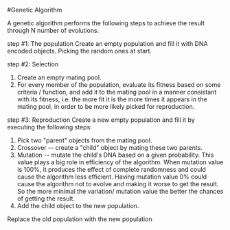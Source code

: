 #Genetic Algorithm

A genetic algorithm performs the following steps to achieve the result through N number of evolutions.

step #1: The population
Create an empty population and fill it with DNA encoded objects. Picking the random ones at start.

step #2: Selection
1. Create an empty mating pool.
2. For every member of the population, evaluate its fitness based on some criteria / function, and add it to the mating pool in a manner consistant with its fitness, i.e. the more fit it is the more times it appears in the mating pool, in order to be more likely picked for reproduction.

step #3: Reproduction
Create a new empty population and fill it by executing the following steps:

1. Pick two "parent" objects from the mating pool.
2. Crossover -- create a "child" object by mating these two parents.
3. Mutation -- mutate the child's DNA based on a given probability. This value plays a big role in efficiency of the algorithm. When mutation value is 100%, it produces the effect of complete randomness and could cause the algorithm less efficient. Having mutation value 0% could cause the algorithm not to evolve and making it worse to get the result. So the more minimal the variation/ mutation value the better the chances of getting the result.
4. Add the child object to the new population.

Replace the old population with the new population

